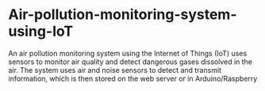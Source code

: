 # Air-pollution-monitoring-system-using-IoT
An air pollution monitoring system using the Internet of Things (IoT) uses sensors to monitor air quality and detect dangerous gases dissolved in the air. The system uses air and noise sensors to detect and transmit information, which is then stored on the web server or in Arduino/Raspberry 
